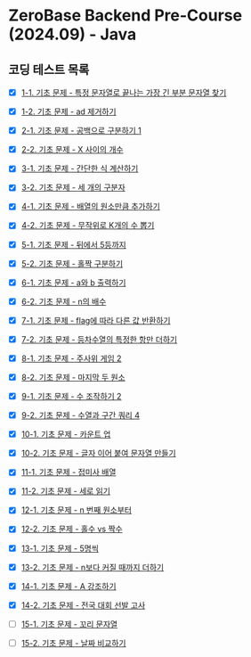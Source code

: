 # ZeroBase Backend Pre-Course (2024.09) - Java
## 코딩 테스트 목록
- [x] [1-1. 기초 문제 - 특정 문자열로 끝나는 가장 긴 부분 문자열 찾기](https://school.programmers.co.kr/learn/courses/30/lessons/181872)
- [x] [1-2. 기초 문제 - ad 제거하기](https://school.programmers.co.kr/learn/courses/30/lessons/181870)
- [x] [2-1. 기초 문제 - 공백으로 구분하기 1](https://school.programmers.co.kr/learn/courses/30/lessons/181869)
- [x] [2-2. 기초 문제 - X 사이의 개수](https://school.programmers.co.kr/learn/courses/30/lessons/181867)
- [x] [3-1. 기초 문제 - 간단한 식 계산하기](https://school.programmers.co.kr/learn/courses/30/lessons/181865)
- [x] [3-2. 기초 문제 - 세 개의 구분자](https://school.programmers.co.kr/learn/courses/30/lessons/181862)
- [x] [4-1. 기초 문제 - 배열의 원소만큼 추가하기](https://school.programmers.co.kr/learn/courses/30/lessons/181861)
- [x] [4-2. 기초 문제 - 무작위로 K개의 수 뽑기](https://school.programmers.co.kr/learn/courses/30/lessons/181858)
- [x] [5-1. 기초 문제 - 뒤에서 5등까지](https://school.programmers.co.kr/learn/courses/30/lessons/181853)
- [x] [5-2. 기초 문제 - 홀짝 구분하기](https://school.programmers.co.kr/learn/courses/30/lessons/181944)
- [x] [6-1. 기초 문제 - a와 b 출력하기 ](https://school.programmers.co.kr/learn/courses/30/lessons/181951)
- [x] [6-2. 기초 문제 - n의 배수](https://school.programmers.co.kr/learn/courses/30/lessons/181937)
- [x] [7-1. 기초 문제 - flag에 따라 다른 값 반환하기](https://school.programmers.co.kr/learn/courses/30/lessons/181933)
- [x] [7-2. 기초 문제 - 등차수열의 특정한 항만 더하기](https://school.programmers.co.kr/learn/courses/30/lessons/181931)
- [x] [8-1. 기초 문제 - 주사위 게임 2](https://school.programmers.co.kr/learn/courses/30/lessons/181930)
- [x] [8-2. 기초 문제 - 마지막 두 원소](https://school.programmers.co.kr/learn/courses/30/lessons/181927)
- [x] [9-1. 기초 문제 - 수 조작하기 2](https://school.programmers.co.kr/learn/courses/30/lessons/181925)
- [x] [9-2. 기초 문제 - 수열과 구간 쿼리 4](https://school.programmers.co.kr/learn/courses/30/lessons/181922)
- [x] [10-1. 기초 문제 - 카운트 업](https://school.programmers.co.kr/learn/courses/30/lessons/181920)
- [x] [10-2. 기초 문제 - 글자 이어 붙여 문자열 만들기](https://school.programmers.co.kr/learn/courses/30/lessons/181915)
- [x] [11-1. 기초 문제 - 접미사 배열](https://school.programmers.co.kr/learn/courses/30/lessons/181909)
- [x] [11-2. 기초 문제 - 세로 읽기](https://school.programmers.co.kr/learn/courses/30/lessons/181904)
- [x] [12-1. 기초 문제 - n 번째 원소부터](https://school.programmers.co.kr/learn/courses/30/lessons/181892)
- [x] [12-2. 기초 문제 - 홀수 vs 짝수](https://school.programmers.co.kr/learn/courses/30/lessons/181887)
- [x] [13-1. 기초 문제 - 5명씩](https://school.programmers.co.kr/learn/courses/30/lessons/181886)
- [x] [13-2. 기초 문제 - n보다 커질 때까지 더하기](https://school.programmers.co.kr/learn/courses/30/lessons/181884)
- [x] [14-1. 기초 문제 - A 강조하기](https://school.programmers.co.kr/learn/courses/30/lessons/181874)
- [x] [14-2. 기초 문제 - 전국 대회 선발 고사](https://school.programmers.co.kr/learn/courses/30/lessons/181851)
- [ ] [15-1. 기초 문제 - 꼬리 문자열](https://school.programmers.co.kr/learn/courses/30/lessons/181841)
- [ ] [15-2. 기초 문제 - 날짜 비교하기](https://school.programmers.co.kr/learn/courses/30/lessons/181838)
















